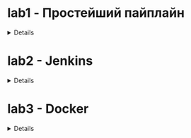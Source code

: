  # lab1 - Простейший пайплайн

<details>

## data_creation.py
Скрипт для создания данных о дневной температуре за 7 лет. Создает три набора данных с разным уровнем шума. 20% каждого набора данных сохраняются как тестовые.

## model_preprocessing.py
В данном скрипте определен объект `preprocessors` класса `ColumnTransformer` для предобработки данных.

## model_preparation.py
Скрипт для предобработки данных, тренировки и сохранения модели в `model.pt`.

## model_testing.py
Скрипт для предсказания температуры на тестовых данных и вывода `MSE`.

## pipeline.sh
Скрипт для запуска пайплайна.

## notebook.ipynb
Демонстрационный ноутбук.

</details>

# lab2 - Jenkins

<details>

## data.py
Скрипт для загрузки датасета [Real vs Fake Faces - 10k](https://www.kaggle.com/datasets/sachchitkunichetty/rvf10k/data) с `Kaggle` и функция для создания `DataLoader` для тренировочной, валидационной и тестовой выборок.

## train_model.py
Скрипт для определения архитектуры и тренировки простейшей сверточной нейросети. При тренировке выводит потерю на тренировочных и валидационных данных.

## test_model.py
Скрипт для получения предсказаний на тестовых данных и вывода метрики `accuracy`. Также скрипт выводит `accuracy` для случайных предсказаний.

## Dockerfile
Создает образ `Jenkins` и устанавливает зависимости.

## Jenkinsfile
Запускает скрипты.

## Оценка качества модели
Данной архитектуры достаточно для переобучения модели на тренировочных данных, но потери на валидационных данных при тренировке не снижались. Качество предсказаний модели на тестовых данных не выше, чем при случайных предсказаниях. Для решения задачи требуется модель более сложной архитектуры.

## Запуск контейнера
```
docker run -p 8080:8080 -p 50000:50000 -v /home/$USER/.kaggle/kaggle.json:/var/jenkins_home/.kaggle/kaggle.json lab2
```

</details>

# lab3 - Docker

<details>

Реализованы контейнер `lab3-model`, тренирующий модель `ResNet50` и контейнер `lab3-app` - приложение на `Streamlit`, использующее эту модель. 

## `/model/`

Содержит файлы образа [molokhovdmitry/lab3-model](https://hub.docker.com/r/molokhovdmitry/lab3-model/tags) для тренировки `ResNet50` на датасете по распознаванию мусора.

### data.py
Скрипт для загрузки c `Kaggle` датасета [Garbage Classification](https://www.kaggle.com/datasets/asdasdasasdas/garbage-classification) и функция для создания DataLoader для тренировочной, валидационной и тестовой выборок.
### train_model.py
Скрипт для тренировки `ResNet50` на датасете и сохранения модели в общую с контейнером `lab3-app` папку `models` при улучшении метрики `Weighted F1 score` на валидационной выборке.
### test_model.py
Скрипт для получения предсказаний на тестовых данных, вывода метрики `Weighted F1 score` и `Classification report`.
### pipeline.sh
Скрипт для запуска пайплайна в контейнере.

## `/app/`
Содержит файлы образа [molokhovdmitry/lab3-app](https://hub.docker.com/r/molokhovdmitry/lab3-app/tags), который развертывает веб-приложение `Streamlit` для распознавания типа мусора по картинке, использующий модель, натренированную контейнером `lab3-model`.

### app.py
Файл приложения `Streamlit`.

## docker-compose.yml
Файл для запуска контейнеров.

## .github/workflows/docker-images.yml
Workflow для запуска и загрузки образов в [dockerhub](https://hub.docker.com/u/molokhovdmitry) с привязкой имени тэга к версии сборки.

</details>
